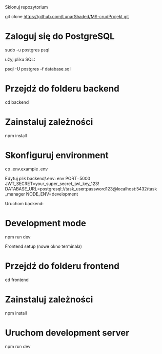  Sklonuj repozytorium

git clone https://github.com/LunarShaded/MS-crudProjekt.git

# Zaloguj się do PostgreSQL
sudo -u postgres psql

użyj pliku SQL:

psql -U postgres -f database.sql

# Przejdź do folderu backend
cd backend

# Zainstaluj zależności
npm install

# Skonfiguruj environment
cp .env.example .env

Edytuj plik backend/.env:
env
PORT=5000
JWT_SECRET=your_super_secret_jwt_key_123!
DATABASE_URL=postgresql://task_user:password123@localhost:5432/task_manager
NODE_ENV=development


Uruchom backend:

# Development mode
npm run dev

Frontend setup (nowe okno terminala)

# Przejdź do folderu frontend
cd frontend

# Zainstaluj zależności
npm install

# Uruchom development server
npm run dev
